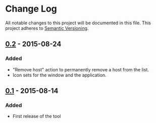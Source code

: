 # Change Log
All notable changes to this project will be documented in this file.
This project adheres to [Semantic Versioning](http://semver.org/).

## [0.2] - 2015-08-24
### Added
- "Remove host" action to permanently remove a host from the list. 
- Icon sets for the window and the application. 

## [0.1] - 2015-08-14
### Added
- First release of the tool

[0.2]: http://sourceforge.net/p/winhost-manager/code/HEAD/tree/tags/v.0.2/
[0.1]: http://sourceforge.net/p/winhost-manager/code/HEAD/tree/tags/v.0.1/